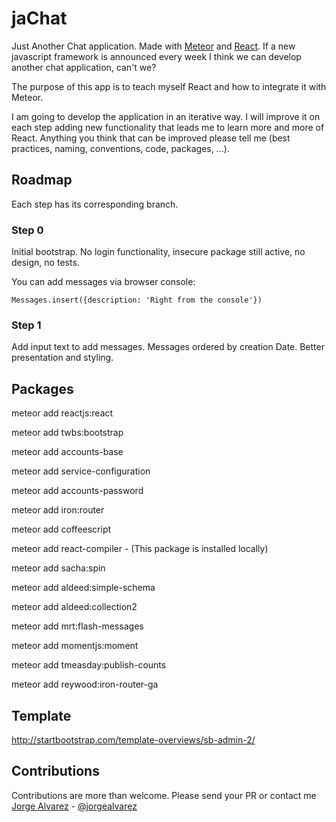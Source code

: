 # jaChat
Just Another Chat application. Made with [Meteor](https://meteor.com) and [React](https://facebook.github.io/react/index.html). If a new javascript framework is announced every week I think we can develop another chat application, can't we?

The purpose of this app is to teach myself React and how to integrate it with Meteor.

I am going to develop the application in an iterative way. I will improve it on each step adding new functionality that leads me to learn more and more of React. Anything you think that can be improved please tell me (best practices, naming, conventions, code, packages, ...).


## Roadmap
Each step has its corresponding branch.

### Step 0
Initial bootstrap. No login functionality, insecure package still active, no design, no tests.

You can add messages via browser console:

    Messages.insert({description: 'Right from the console'})

### Step 1
Add input text to add messages. Messages ordered by creation Date. Better presentation and styling.

## Packages
meteor add reactjs:react

meteor add twbs:bootstrap

meteor add accounts-base

meteor add service-configuration

meteor add accounts-password

meteor add iron:router

meteor add coffeescript

meteor add react-compiler - (This package is installed locally)

meteor add sacha:spin

meteor add aldeed:simple-schema

meteor add aldeed:collection2

meteor add mrt:flash-messages

meteor add momentjs:moment

meteor add tmeasday:publish-counts

meteor add reywood:iron-router-ga


## Template
http://startbootstrap.com/template-overviews/sb-admin-2/

## Contributions
Contributions are more than welcome. Please send your PR or contact me [Jorge Alvarez](http://www.alvareznavarro.es) - [@jorgealvarez](https://twitter.com/jorgealvarez)
